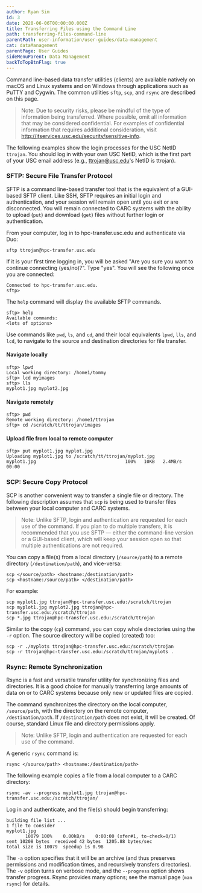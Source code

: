 ```yaml
---
author: Ryan Sim
id: 3
date: 2020-06-06T00:00:00.000Z
title: Transferring Files using the Command Line
path: transferring-files-command-line
parentPath: user-information/user-guides/data-management
cat: dataManagement
parentPage: User Guides
sideMenuParent: Data Management
backToTopBtnFlag: true
---
```


Command line-based data transfer utilities (clients) are available natively on macOS and Linux systems and on Windows through applications such as PuTTY and Cygwin. The common utilities `sftp`, `scp`, and `rsync` are described on this page.

> Note: Due to security risks, please be mindful of the type of information being transferred. Where possible, omit all information that may be considered confidential. For examples of confidential information that requires additional consideration, visit http://itservices.usc.edu/security/sensitive-info.

The following examples show the login processes for the USC NetID `ttrojan`. You should log in with your own USC NetID, which is the first part of your USC email address (e.g., ttrojan@usc.edu's NetID is ttrojan).

### SFTP: Secure File Transfer Protocol

SFTP is a command line-based transfer tool that is the equivalent of a GUI-based SFTP client. Like SSH, SFTP requires an initial login and authentication, and your session will remain open until you exit or are disconnected. You will remain connected to CARC systems with the ability to upload (`put`) and download (`get`) files without further login or authentication.

From your computer, log in to hpc-transfer.usc.edu and authenticate via Duo:

```
sftp ttrojan@hpc-transfer.usc.edu
```

If it is your first time logging in, you will be asked "Are you sure you want to continue connecting (yes/no)?". Type "yes". You will see the following once you are connected:

```
Connected to hpc-transfer.usc.edu.
sftp>
```

The `help` command will display the available SFTP commands.

```
sftp> help
Available commands:
<lots of options>
```

Use commands like `pwd`, `ls`, and `cd`, and their local equivalents `lpwd`, `lls`, and `lcd`, to navigate to the source and destination directories for file transfer.

#### Navigate locally

```
sftp> lpwd
Local working directory: /home1/tommy
sftp> lcd myimages
sftp> lls
myplot1.jpg myplot2.jpg
```

#### Navigate remotely

```
sftp> pwd
Remote working directory: /home1/ttrojan
sftp> cd /scratch/tt/ttrojan/images
```

#### Upload file from local to remote computer

```
sftp> put myplot1.jpg myplot.jpg
Uploading myplot1.jpg to /scratch/tt/ttrojan/myplot.jpg
myplot1.jpg                                 100%   10KB   2.4MB/s   00:00    
```

### SCP: Secure Copy Protocol

SCP is another convenient way to transfer a single file or directory. The following description assumes that `scp` is being used to transfer files between your local computer and CARC systems.

> Note: Unlike SFTP, login and authentication are requested for each use of the command. If you plan to do multiple transfers, it is recommended that you use SFTP — either the command-line version or a GUI-based client, which will keep your session open so that multiple authentications are not required.

You can copy a file(s) from a local directory (`/source/path`) to a remote directory (`/destination/path`), and vice-versa:

```
scp </source/path> <hostname:/destination/path>
scp <hostname:/source/path> </destination/path>
```

For example:

```
scp myplot1.jpg ttrojan@hpc-transfer.usc.edu:/scratch/ttrojan
scp myplot1.jpg myplot2.jpg ttrojan@hpc-transfer.usc.edu:/scratch/ttrojan
scp *.jpg ttrojan@hpc-transfer.usc.edu:/scratch/ttrojan
```

Similar to the copy (`cp`) command, you can copy whole directories using the `-r` option. The source directory will be copied (created) too:

```
scp -r ./myplots ttrojan@hpc-transfer.usc.edu:/scratch/ttrojan
scp -r ttrojan@hpc-transfer.usc.edu:/scratch/ttrojan/myplots .
```

### Rsync: Remote Synchronization

Rsync is a fast and versatile transfer utility for synchronizing files and directories. It is a good choice for manually transferring large amounts of data on or to CARC systems because only new or updated files are copied.

The command synchronizes the directory on the local computer, `/source/path`, with the directory on the remote computer, `/destination/path`. If `/destination/path` does not exist, it will be created. Of course, standard Linux file and directory permissions apply.

>Note: Unlike SFTP, login and authentication are requested for each use of the command.

A generic `rsync` command is:

```
rsync </source/path> <hostname:/destination/path>
```

The following example copies a file from a local computer to a CARC directory:

```
rsync -av --progress myplot1.jpg ttrojan@hpc-transfer.usc.edu:/scratch/ttrojan/
```

Log in and authenticate, and the file(s) should begin transferring:

```
building file list ...
1 file to consider
myplot1.jpg
       10079 100%    0.00kB/s    0:00:00 (xfer#1, to-check=0/1)
sent 10208 bytes  received 42 bytes  1205.88 bytes/sec
total size is 10079  speedup is 0.98
```

The `-a` option specifies that it will be an archive (and thus preserves permissions and modification times, and recursively transfers directories). The `-v` option turns on verbose mode, and the `--progress` option shows transfer progress. Rsync provides many options; see the manual page (`man rsync`) for details.
